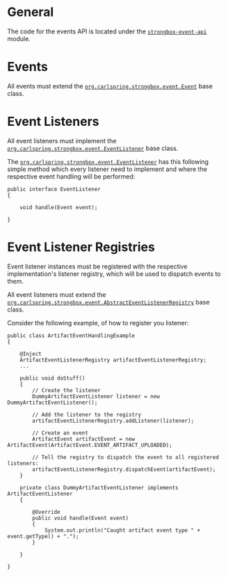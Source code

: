 
# General

The code for the events API is located under the [`strongbox-event-api`](https://github.com/strongbox/strongbox/blob/master/strongbox-event-api/) module.

# Events

All events must extend the [`org.carlspring.strongbox.event.Event`](https://github.com/strongbox/strongbox/blob/master/strongbox-event-api/src/main/java/org/carlspring/strongbox/event/Event.java) base class.

# Event Listeners

All event listeners must implement the [`org.carlspring.strongbox.event.EventListener`](https://github.com/strongbox/strongbox/blob/master/strongbox-event-api/src/main/java/org/carlspring/strongbox/event/EventListener.java) base class.

The [`org.carlspring.strongbox.event.EventListener`](https://github.com/strongbox/strongbox/blob/master/strongbox-event-api/src/main/java/org/carlspring/strongbox/event/EventListener.java) has this following simple method which every listener need to implement and where the respective event handling will be performed:

```
public interface EventListener
{

    void handle(Event event);

}
```

# Event Listener Registries

Event listener instances must be registered with the respective implementation's listener registry, which will be used to dispatch events to them.

All event listeners must extend the [`org.carlspring.strongbox.event.AbstractEventListenerRegistry`](https://github.com/strongbox/strongbox/blob/master/strongbox-event-api/src/main/java/org/carlspring/strongbox/event/AbstractEventListenerRegistry.java) base class.

Consider the following example, of how to register you listener:

```
public class ArtifactEventHandlingExample
{

    @Inject
    ArtifactEventListenerRegistry artifactEventListenerRegistry;
    ...
    
    public void doStuff()
    {
        // Create the listener
        DummyArtifactEventListener listener = new DummyArtifactEventListener();
        
        // Add the listener to the registry
        artifactEventListenerRegistry.addListener(listener);

        // Create an event
        ArtifactEvent artifactEvent = new ArtifactEvent(ArtifactEvent.EVENT_ARTIFACT_UPLOADED);

        // Tell the registry to dispatch the event to all registered listeners:
        artifactEventListenerRegistry.dispatchEvent(artifactEvent);
    }

    private class DummyArtifactEventListener implements ArtifactEventListener
    {

        @Override
        public void handle(Event event)
        {
            System.out.println("Caught artifact event type " + event.getType() + ".");
        }

    }

}

```

